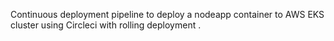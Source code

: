 Continuous deployment pipeline to deploy a nodeapp container to AWS EKS cluster using Circleci with rolling deployment .

